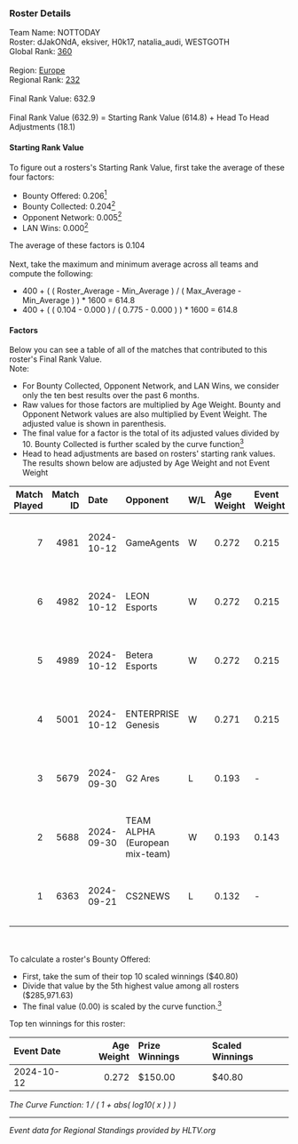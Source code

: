 ### Roster Details<br />
Team Name: NOTTODAY<br />
Roster: dJakONdA, eksiver, H0k17, natalia_audi, WESTGOTH<br />
Global Rank: [360](../../standings_global_2025_02_28.md)<br />
<br />
Region: [Europe]( ../../standings_europe_2025_02_28.md)<br />
Regional Rank: [232]( ../../standings_europe_2025_02_28.md)<br />
<br />
Final Rank Value:  632.9<br />
<br />
Final Rank Value (632.9) = Starting Rank Value (614.8) + Head To Head Adjustments (18.1)<br />

#### Starting Rank Value<br />
To figure out a rosters's Starting Rank Value, first take the average of these four factors:<br />
- Bounty Offered: 0.206[<sup>1</sup>](#table2)
- Bounty Collected: 0.204[<sup>2</sup>](#table1)
- Opponent Network: 0.005[<sup>2</sup>](#table1)
- LAN Wins: 0.000[<sup>2</sup>](#table1)

The average of these factors is 0.104<br />
<br />
Next, take the maximum and minimum average across all teams and compute the following:<br />
- 400 + ( ( Roster_Average - Min_Average ) / ( Max_Average - Min_Average ) ) * 1600 = 614.8
- 400 + ( ( 0.104 - 0.000 ) / ( 0.775 - 0.000 ) ) * 1600 = 614.8


#### Factors<br />
Below you can see a table of all of the matches that contributed to this roster's Final Rank Value.<br />
Note:<br />

- For Bounty Collected, Opponent Network, and LAN Wins, we consider only the ten best results over the past 6 months.
- Raw values for those factors are multiplied by Age Weight. Bounty and Opponent Network values are also multiplied by Event Weight. The adjusted value is shown in parenthesis.
- The final value for a factor is the total of its adjusted values divided by 10. Bounty Collected is further scaled by the curve function[<sup>3</sup>](#curveFunction)
- Head to head adjustments are based on rosters' starting rank values. The results shown below are adjusted by Age Weight and not Event Weight
<span id="table1"></span><br />


| Match Played | Match ID | Date       | Opponent                       | W/L | Age Weight | Event Weight | Bounty Collected | Opponent Network | LAN Wins  | H2H Adj. | Roster                                              |
| -: | -: | :- | :- | :- | :- | :- | :- | :- | :- | -: | :- |
|            7 |     4981 | 2024-10-12 | GameAgents                     | W   | 0.272      | 0.215        | 0.000 (0.000)    | 0.107 (0.006)    | 0 (0.000) |     4.36 | dJakONdA, eksiver, H0k17, natalia_audi, WESTGOTH    |
|            6 |     4982 | 2024-10-12 | LEON Esports                   | W   | 0.272      | 0.215        | 0.012 (0.001)    | 0.297 (0.017)    | 0 (0.000) |     6.25 | dJakONdA, eksiver, H0k17, natalia_audi, WESTGOTH    |
|            5 |     4989 | 2024-10-12 | Betera Esports                 | W   | 0.272      | 0.215        | 0.008 (0.000)    | 0.323 (0.019)    | 0 (0.000) |     5.90 | dJakONdA, eksiver, H0k17, natalia_audi, WESTGOTH    |
|            4 |     5001 | 2024-10-12 | ENTERPRISE Genesis             | W   | 0.271      | 0.215        | 0.002 (0.000)    | 0.193 (0.011)    | 0 (0.000) |     4.79 | dJakONdA, eksiver, H0k17, natalia_audi, WESTGOTH    |
|            3 |     5679 | 2024-09-30 | G2 Ares                        | L   | 0.193      | -            | -                | -                | -         |    -2.24 | drawreality, eksiver, H0k17, natalia_audi, WESTGOTH |
|            2 |     5688 | 2024-09-30 | TEAM ALPHA (European mix-team) | W   | 0.193      | 0.143        | 0.000 (0.000)    | 0.000 (0.000)    | 0 (0.000) |     1.41 | drawreality, eksiver, H0k17, natalia_audi, WESTGOTH |
|            1 |     6363 | 2024-09-21 | CS2NEWS                        | L   | 0.132      | -            | -                | -                | -         |    -2.41 | drawreality, eksiver, H0k17, natalia_audi, WESTGOTH |

<br />
<span id="table2"></span><br />
To calculate a roster's Bounty Offered:<br />

- First, take the sum of their top 10 scaled winnings ($40.80)
- Divide that value by the 5th highest value among all rosters ($285,971.63)
- The final value (0.00) is scaled by the curve function.[<sup>3</sup>](#curveFunction)

Top ten winnings for this roster:<br />

| Event Date | Age Weight | Prize Winnings | Scaled Winnings |
| :- | -: | :- | :- |
| 2024-10-12 |      0.272 | $150.00        | $40.80          |


<span id="curveFunction"></span>_The Curve Function: 1 / ( 1 + abs( log10( x ) ) )_<br />

---
_Event data for Regional Standings provided by HLTV.org_<br />
